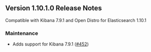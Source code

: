 ## Version 1.10.1.0 Release Notes

Compatible with Kibana 7.9.1 and Open Distro for Elasticsearch 1.10.1

### Maintenance
- Adds support for Kibana 7.9.1 ([#452](https://github.com/opendistro-for-elasticsearch/security-kibana-plugin/pull/452))

